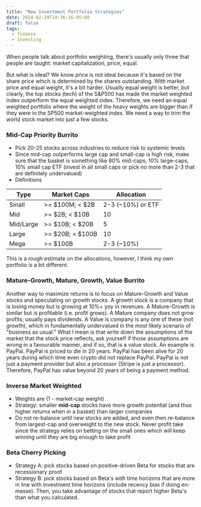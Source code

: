 ```yaml
---
title: "New Investment Portfolio Strategies"
date: 2024-02-29T14:36:16-05:00
draft: false
tags:
  - finance
  - investing
---
```


When people talk about portfolio weighting, there's usually only three that people are taught: market capitalization, price, equal.

But what is ideal? We know price is not ideal because it's based on the share price which is determined by the shares outstanding. With market price and equal weight, it's a bit harder. Usually equal weight is better, but clearly, the top stocks (tech) of the S&P500 has made the market weighted index outperform the equal weighted index. Therefore, we need an equal weighted portfolio where the weight of the heavy weights are bigger than if they were in the SP500 market-weighted index. We need a way to trim the world stock market into just a few stocks.

### Mid-Cap Priority Burrito

- Pick 20-25 stocks across industries to reduce risk to systemic levels
- Since mid-cap outperforms large cap and small-cap is high risk, make sure that the basket is something like 80% mid-caps, 10% large-caps, 10% small cap ETF (invest in all small caps or pick no more than 2-3 that are definitely undervalued)
- Definitions

Type | Market Caps | Allocation
------ | ----------------- | -------------
Small | >= $100M; < $2B | 2-3 (~10%) or ETF
Mid | >= $2B; < $10B | 10
Mid/Large | >= $10B; < $20B | 5
Large | >= $20B; < $100B | 10
Mega | >= $100B | 2-3 (~10%)

This is a rough estimate on the allocations, however, I think my own portfolio is a bit different.

### Mature-Growth, Mature, Growth, Value Burrito

Another way to maximize returns is to focus on Mature-Growth and Value stocks and speculating on growth stocks. A growth stock is a company that is losing money but is growing at 10%+ yoy in revenues. A Mature-Growth is similar but is profitable (i.e. profit grows). A Mature company does not grow profits; usually pays dividends. A Value is company is any one of these (not growth), which in fundamentally undervalued in the most likely scenario of "business as usual." What I mean is that write down the assumptions of the market that the stock price reflects, ask yourself if those assumptions are wrong in a favourable manner, and if so, that is a value stock. An example is PayPal. PayPal is priced to die in 20 years. PayPal has been alive for 20 years during which time even crypto did not replace PayPal. PayPal is not just a payment provider but also a processor (Stripe is just a processor). Therefore, PayPal has value beyond 20 years of being a payment method.

### Inverse Market Weighted

- Weights are (1 - market-cap weight)
- Strategy: smaller **mid-cap** stocks have more growth potential (and thus higher returns when in a basket) than larger companies
- Do not re-balance until new stocks are added, and even then re-balance from largest-cap and overweight to the new stock. Never profit take since the strategy relies on betting on the small ones which will keep winning until they are big enough to take profit

### Beta Cherry Picking

- Strategy A: pick stocks based on positive-driven Beta for stocks that are recessionary proof
- Strategy B: pick stocks based on Beta's with time horizons that are more in line with investment time horizons (include recency bias if doing en-masse). Then, you take advantage of stocks that report higher Beta's than what you calculated.
